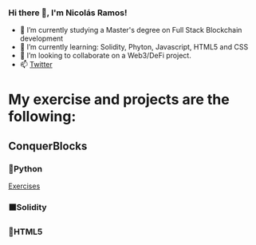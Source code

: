 ### Hi there 👋, I'm Nicolás Ramos!

- 🔭 I’m currently studying a Master's degree on Full Stack Blockchain development 
- 🌱 I’m currently learning: Solidity, Phyton, Javascript, HTML5 and CSS
- 👯 I’m looking to collaborate on a Web3/DeFi project.
- 📫 <a href="https://twitter.com/nicoa_ramos">Twitter</a> 
<!-- - 🤔 I’m looking for help with ... -->
<!-- - ⚡ Fun fact: ...-->
<!-- - 💬 Ask me about ...-->

<h1>My exercise and projects are the following:</h1>

<h2>ConquerBlocks</h2>
<h3>🐍Python</h3>
<a target=”_blank” href="https://github.com/Radin6/solidity-conquerblocks-exercises">Exercises</a>
<h3>⬛Solidity</h3>
<h3>🔶HTML5</h3>
